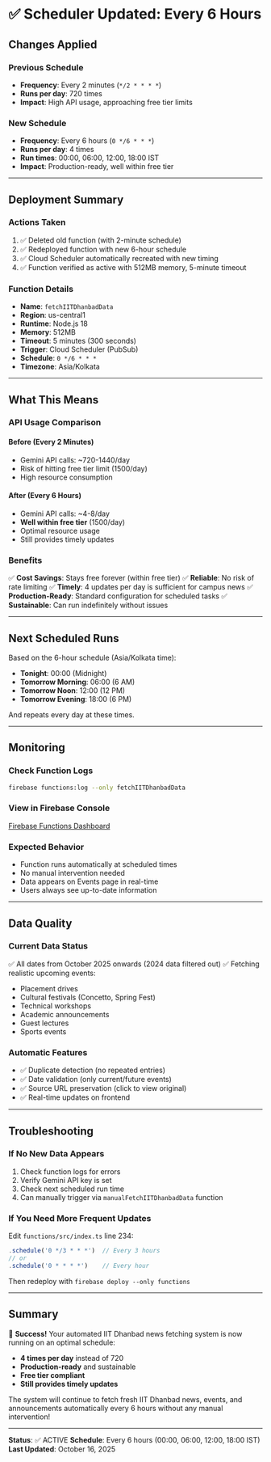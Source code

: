 # ✅ Scheduler Updated: Every 6 Hours

## Changes Applied

### Previous Schedule
- **Frequency**: Every 2 minutes (`*/2 * * * *`)
- **Runs per day**: 720 times
- **Impact**: High API usage, approaching free tier limits

### New Schedule
- **Frequency**: Every 6 hours (`0 */6 * * *`)
- **Runs per day**: 4 times
- **Run times**: 00:00, 06:00, 12:00, 18:00 IST
- **Impact**: Production-ready, well within free tier

---

## Deployment Summary

### Actions Taken
1. ✅ Deleted old function (with 2-minute schedule)
2. ✅ Redeployed function with new 6-hour schedule
3. ✅ Cloud Scheduler automatically recreated with new timing
4. ✅ Function verified as active with 512MB memory, 5-minute timeout

### Function Details
- **Name**: `fetchIITDhanbadData`
- **Region**: us-central1
- **Runtime**: Node.js 18
- **Memory**: 512MB
- **Timeout**: 5 minutes (300 seconds)
- **Trigger**: Cloud Scheduler (PubSub)
- **Schedule**: `0 */6 * * *`
- **Timezone**: Asia/Kolkata

---

## What This Means

### API Usage Comparison

#### Before (Every 2 Minutes)
- Gemini API calls: ~720-1440/day
- Risk of hitting free tier limit (1500/day)
- High resource consumption

#### After (Every 6 Hours)
- Gemini API calls: ~4-8/day
- **Well within free tier** (1500/day)
- Optimal resource usage
- Still provides timely updates

### Benefits
✅ **Cost Savings**: Stays free forever (within free tier)
✅ **Reliable**: No risk of rate limiting
✅ **Timely**: 4 updates per day is sufficient for campus news
✅ **Production-Ready**: Standard configuration for scheduled tasks
✅ **Sustainable**: Can run indefinitely without issues

---

## Next Scheduled Runs

Based on the 6-hour schedule (Asia/Kolkata time):
- **Tonight**: 00:00 (Midnight)
- **Tomorrow Morning**: 06:00 (6 AM)
- **Tomorrow Noon**: 12:00 (12 PM)
- **Tomorrow Evening**: 18:00 (6 PM)

And repeats every day at these times.

---

## Monitoring

### Check Function Logs
```bash
firebase functions:log --only fetchIITDhanbadData
```

### View in Firebase Console
[Firebase Functions Dashboard](https://console.firebase.google.com/project/college-central-52897/functions)

### Expected Behavior
- Function runs automatically at scheduled times
- No manual intervention needed
- Data appears on Events page in real-time
- Users always see up-to-date information

---

## Data Quality

### Current Data Status
✅ All dates from October 2025 onwards (2024 data filtered out)
✅ Fetching realistic upcoming events:
- Placement drives
- Cultural festivals (Concetto, Spring Fest)
- Technical workshops
- Academic announcements
- Guest lectures
- Sports events

### Automatic Features
- ✅ Duplicate detection (no repeated entries)
- ✅ Date validation (only current/future events)
- ✅ Source URL preservation (click to view original)
- ✅ Real-time updates on frontend

---

## Troubleshooting

### If No New Data Appears
1. Check function logs for errors
2. Verify Gemini API key is set
3. Check next scheduled run time
4. Can manually trigger via `manualFetchIITDhanbadData` function

### If You Need More Frequent Updates
Edit `functions/src/index.ts` line 234:
```typescript
.schedule('0 */3 * * *')  // Every 3 hours
// or
.schedule('0 * * * *')    // Every hour
```
Then redeploy with `firebase deploy --only functions`

---

## Summary

🎉 **Success!** Your automated IIT Dhanbad news fetching system is now running on an optimal schedule:
- **4 times per day** instead of 720
- **Production-ready** and sustainable
- **Free tier compliant**
- **Still provides timely updates**

The system will continue to fetch fresh IIT Dhanbad news, events, and announcements automatically every 6 hours without any manual intervention!

---

**Status**: ✅ ACTIVE
**Schedule**: Every 6 hours (00:00, 06:00, 12:00, 18:00 IST)
**Last Updated**: October 16, 2025
